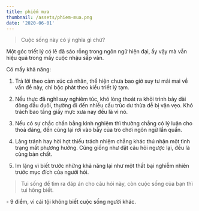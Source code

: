 ```yaml
---
title: phiếm mưa
thumbnail: /assets/phiem-mua.png
date: '2020-06-01'
---
```

> Cuộc sống này có ý nghĩa gì chứ?



Một góc triết lý có lẽ đã sáo rỗng trong ngôn ngữ hiện đại, ấy vậy mà vẫn hiệu quả trong mấy cuộc nhậu sắp vãn.



Có mấy khả năng:



1. Trả lời theo cảm xúc cá nhân, thể hiện chưa bao giờ suy tư mải mai về vấn đề này, chỉ bộc phát theo kiểu triết lý tạm.

2. Nếu thực đã nghĩ suy nghiêm túc, khó lòng thoát ra khỏi trình bày dài dòng đầu đuôi, thường đi đến nhiều cấu trúc dư thừa dễ bị vặn vẹo. Khó trách bao tầng giấy mực xưa nay đều là vì nó.

3. Nếu có sự chắc chắn bằng kinh nghiệm thì thường chẳng có lý luận cho thoả đáng, đến cùng lại rơi vào bẫy của trò chơi ngôn ngữ lẩn quẩn.

4. Lảng tránh hay hời hợt thiếu trách nhiệm chẳng khác thú nhận một tình trạng mất phương hướng. Cũng giống như đặt câu hỏi ngược lại, đều là cùng bản chất.

5. Im lặng vì biết trước những khả năng lại như một thất bại nghiễm nhiên trước mục đích của người hỏi.



> Tui sống để tìm ra đáp án cho câu hỏi này, còn cuộc sống của bạn thì tui hông biết.



\- 9 điểm, vì cái tội không biết cuộc sống người khác.
